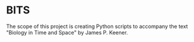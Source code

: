 # BITS

The scope of this project is creating Python scripts to accompany the text "Biology in Time and Space" by James P. Keener.